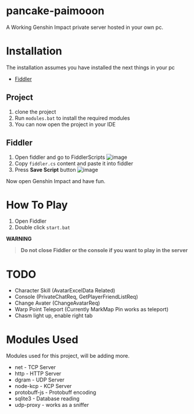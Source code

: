 # pancake-paimooon
A Working Genshin Impact private server hosted in your own pc.

# Installation
The installation assumes you have installed the next things in your pc

* [Fiddler](https://www.telerik.com/download/fiddler)

## Project
1. clone the project
1. Run `modules.bat` to install the required modules
1. You can now open the project in your IDE

## Fiddler 
1. Open fiddler and go to FiddlerScripts
![image](https://user-images.githubusercontent.com/52223947/113501027-ba59d780-94df-11eb-9b44-343a435eea67.png)
1. Copy `fiddler.cs` content and paste it into fiddler
1. Press **Save Script** button
![image](https://user-images.githubusercontent.com/52223947/113501041-d2c9f200-94df-11eb-91fd-ccfe53589c3f.png)

Now open Genshin Impact and have fun.

# How To Play
1. Open Fiddler
1. Double click `start.bat`

**WARNING**
> **Do not close Fiddler or the console if you want to play in the server**


# TODO
* Character Skill (AvatarExcelData Related)
* Console (PrivateChatReq, GetPlayerFriendListReq)
* Change Avater (ChangeAvatarReq)
* Warp Point Teleport (Currently MarkMap Pin works as teleport)
* Chasm light up, enable right tab

# Modules Used
Modules used for this project, will be adding more.
* net - TCP Server
* http - HTTP Server
* dgram - UDP Server
* node-kcp - KCP Server
* protobuff-js - Protobuff encoding
* sqlite3 - Database reading
* udp-proxy - works as a sniffer
